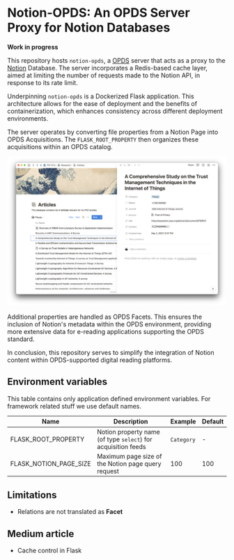 # Notion-OPDS: An OPDS Server Proxy for Notion Databases

**Work in progress**

This repository hosts `notion-opds`, a [OPDS](https://opds.io/) server that acts as a proxy to
the [Notion](https://www.notion.so/) Database. The server incorporates a Redis-based cache layer, aimed at limiting
the number of requests made to the Notion API, in response to its rate limit.

Underpinning `notion-opds` is a Dockerized Flask application. This architecture allows for the ease of deployment
and the benefits of containerization, which enhances consistency across different deployment environments.

The server operates by converting file properties from a Notion Page into OPDS Acquisitions. The
`FLASK_ROOT_PROPERTY` then organizes these acquisitions within an OPDS catalog.

![](docs/notion-screenshot.png)

Additional properties are handled as OPDS Facets. This ensures the inclusion of Notion's metadata within the OPDS
environment, providing more extensive data for e-reading applications supporting the OPDS standard.

In conclusion, this repository serves to simplify the integration of Notion content within OPDS-supported
digital reading platforms.


## Environment variables

This table contains only application defined environment variables. For framework related stuff we use default names.

| Name                   | Description                                                   | Example    | Default |
|------------------------|---------------------------------------------------------------|------------|---------|
| FLASK_ROOT_PROPERTY    | Notion property name (of type `select`) for acquisition feeds | `Category` | -       |
| FLASK_NOTION_PAGE_SIZE | Maximum page size of the Notion page query request            | 100        | 100     |

## Limitations

- Relations are not translated as **Facet**

## Medium article

- Cache control in Flask
